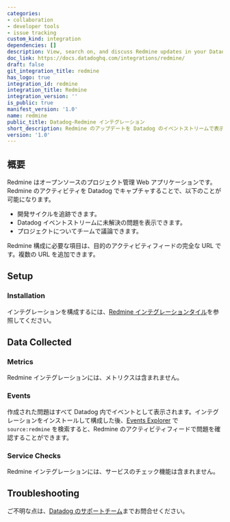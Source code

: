 ```yaml
---
categories:
- collaboration
- developer tools
- issue tracking
custom_kind: integration
dependencies: []
description: View, search on, and discuss Redmine updates in your Datadog event stream.
doc_link: https://docs.datadoghq.com/integrations/redmine/
draft: false
git_integration_title: redmine
has_logo: true
integration_id: redmine
integration_title: Redmine
integration_version: ''
is_public: true
manifest_version: '1.0'
name: redmine
public_title: Datadog-Redmine インテグレーション
short_description: Redmine のアップデートを Datadog のイベントストリームで表示、検索、議論。
version: '1.0'
---
```


<!--  SOURCED FROM https://github.com/DataDog/dogweb -->
## 概要

Redmine はオープンソースのプロジェクト管理 Web アプリケーションです。Redmine のアクティビティを Datadog でキャプチャすることで、以下のことが可能になります。

- 開発サイクルを追跡できます。
- Datadog イベントストリームに未解決の問題を表示できます。
- プロジェクトについてチームで議論できます。

Redmine 構成に必要な項目は、目的のアクティビティフィードの完全な URL です。複数の URL を追加できます。

## Setup

### Installation

インテグレーションを構成するには、[Redmine インテグレーションタイル][1]を参照してください。

## Data Collected

### Metrics

Redmine インテグレーションには、メトリクスは含まれません。

### Events

作成された問題はすべて Datadog 内でイベントとして表示されます。インテグレーションをインストールして構成した後、[Events Explorer][2] で `source:redmine` を検索すると、Redmine のアクティビティフィードで問題を確認することができます。

### Service Checks

Redmine インテグレーションには、サービスのチェック機能は含まれません。

## Troubleshooting

ご不明な点は、[Datadog のサポートチーム][3]までお問合せください。

[1]: https://app.datadoghq.com/integrations/redmine
[2]: https://docs.datadoghq.com/ja/service_management/events/explorer/
[3]: https://docs.datadoghq.com/ja/help/